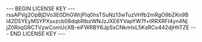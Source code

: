 --- BEGIN LICENSE KEY ---
rssAPVg2OpBjDVo3E0DhGWrjPIq0hsTSuNz13wTuzVHfb2mRgO9bZKn9B
l42D5YEyMSYPXsxzcb08dqbRlbzWNJzJXE6YVapYW7f+tRRXRFI4yn4Nj
jZ0RiiqGRCTVzwComUcXB-eiFWRBY6JpSsCNkmIxL5KsRCo442djHhTZE
--- END LICENSE KEY ---
